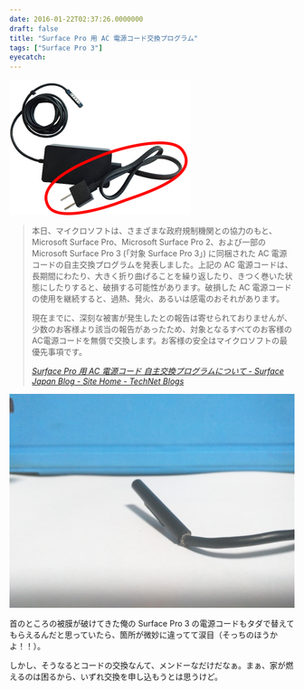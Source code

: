 ```yaml
---
date: 2016-01-22T02:37:26.0000000
draft: false
title: "Surface Pro 用 AC 電源コード交換プログラム"
tags: ["Surface Pro 3"]
eyecatch: 
---
```

<p><span itemscope itemtype="http://schema.org/Photograph"><img src="20160122023232.png" alt="f:id:daruyanagi:20160122023232p:plain" title="f:id:daruyanagi:20160122023232p:plain" class="hatena-fotolife" itemprop="image"></span><br />
</p>

<blockquote cite="http://blogs.technet.com/b/microsoft_surface/archive/2016/01/21/surface-pro-ac.aspx">
<p>本日、マイクロソフトは、さまざまな政府規制機関との協力のもと、Microsoft Surface Pro、Microsoft Surface Pro 2、および一部の Microsoft Surface Pro 3 (「対象 Surface Pro 3」) に同梱された AC 電源コードの自主交換プログラムを発表しました。上記の AC 電源コードは、長期間にわたり、大きく折り曲げることを繰り返したり、きつく巻いた状態にしたりすると、破損する可能性があります。破損した AC 電源コードの使用を継続すると、過熱、発火、あるいは感電のおそれがあります。</p><p>現在までに、深刻な被害が発生したとの報告は寄せられておりませんが、少数のお客様より該当の報告があったため、対象となるすべてのお客様のAC電源コードを無償で交換します。お客様の安全はマイクロソフトの最優先事項です。</p>

<cite><a href="http://blogs.technet.com/b/microsoft_surface/archive/2016/01/21/surface-pro-ac.aspx">Surface Pro &#x7528; AC &#x96FB;&#x6E90;&#x30B3;&#x30FC;&#x30C9; &#x81EA;&#x4E3B;&#x4EA4;&#x63DB;&#x30D7;&#x30ED;&#x30B0;&#x30E9;&#x30E0;&#x306B;&#x3064;&#x3044;&#x3066; - Surface Japan Blog - Site Home - TechNet Blogs</a></cite>
</blockquote>
<p><span itemscope itemtype="http://schema.org/Photograph"><img src="20160122023331.jpg" alt="f:id:daruyanagi:20160122023331j:plain" title="f:id:daruyanagi:20160122023331j:plain" class="hatena-fotolife" itemprop="image"></span></p><p>首のところの被膜が破けてきた俺の Surface Pro 3 の電源コードもタダで替えてもらえるんだと思っていたら、箇所が微妙に違ってて涙目（そっちのほうかよ！！）。</p><p>しかし、そうなるとコードの交換なんて、メンドーなだけだなぁ。まぁ、家が燃えるのは困るから、いずれ交換を申し込もうとは思うけど。</p>
